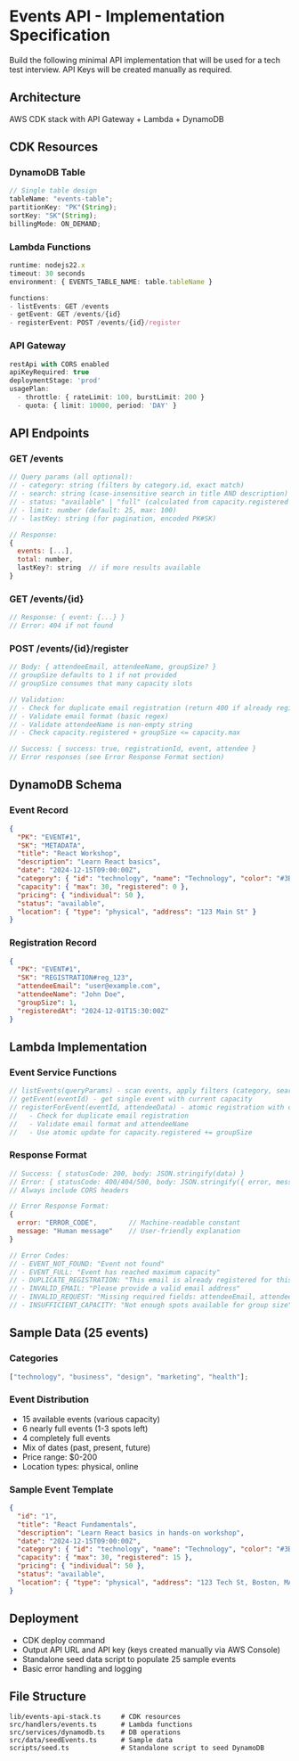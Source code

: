 # **Events API - Implementation Specification**

Build the following minimal API implementation that will be used for a tech test interview. API Keys will be created manually as required.

## **Architecture**

AWS CDK stack with API Gateway + Lambda + DynamoDB

## **CDK Resources**

### **DynamoDB Table**

```typescript
// Single table design
tableName: "events-table";
partitionKey: "PK"(String);
sortKey: "SK"(String);
billingMode: ON_DEMAND;
```

### **Lambda Functions**

```typescript
runtime: nodejs22.x
timeout: 30 seconds
environment: { EVENTS_TABLE_NAME: table.tableName }

functions:
- listEvents: GET /events
- getEvent: GET /events/{id}
- registerEvent: POST /events/{id}/register
```

### **API Gateway**

```typescript
restApi with CORS enabled
apiKeyRequired: true
deploymentStage: 'prod'
usagePlan:
  - throttle: { rateLimit: 100, burstLimit: 200 }
  - quota: { limit: 10000, period: 'DAY' }
```

## **API Endpoints**

### **GET /events**

```javascript
// Query params (all optional):
// - category: string (filters by category.id, exact match)
// - search: string (case-insensitive search in title AND description)
// - status: "available" | "full" (calculated from capacity.registered < capacity.max)
// - limit: number (default: 25, max: 100)
// - lastKey: string (for pagination, encoded PK#SK)

// Response:
{
  events: [...],
  total: number,
  lastKey?: string  // if more results available
}
```

### **GET /events/{id}**

```javascript
// Response: { event: {...} }
// Error: 404 if not found
```

### **POST /events/{id}/register**

```javascript
// Body: { attendeeEmail, attendeeName, groupSize? }
// groupSize defaults to 1 if not provided
// groupSize consumes that many capacity slots

// Validation:
// - Check for duplicate email registration (return 400 if already registered)
// - Validate email format (basic regex)
// - Validate attendeeName is non-empty string
// - Check capacity.registered + groupSize <= capacity.max

// Success: { success: true, registrationId, event, attendee }
// Error responses (see Error Response Format section)
```

## **DynamoDB Schema**

### **Event Record**

```json
{
  "PK": "EVENT#1",
  "SK": "METADATA",
  "title": "React Workshop",
  "description": "Learn React basics",
  "date": "2024-12-15T09:00:00Z",
  "category": { "id": "technology", "name": "Technology", "color": "#3B82F6" },
  "capacity": { "max": 30, "registered": 0 },
  "pricing": { "individual": 50 },
  "status": "available",
  "location": { "type": "physical", "address": "123 Main St" }
}
```

### **Registration Record**

```json
{
  "PK": "EVENT#1",
  "SK": "REGISTRATION#reg_123",
  "attendeeEmail": "user@example.com",
  "attendeeName": "John Doe",
  "groupSize": 1,
  "registeredAt": "2024-12-01T15:30:00Z"
}
```

## **Lambda Implementation**

### **Event Service Functions**

```javascript
// listEvents(queryParams) - scan events, apply filters (category, search, status)
// getEvent(eventId) - get single event with current capacity
// registerForEvent(eventId, attendeeData) - atomic registration with capacity check
//   - Check for duplicate email registration
//   - Validate email format and attendeeName
//   - Use atomic update for capacity.registered += groupSize
```

### **Response Format**

```javascript
// Success: { statusCode: 200, body: JSON.stringify(data) }
// Error: { statusCode: 400/404/500, body: JSON.stringify({ error, message }) }
// Always include CORS headers

// Error Response Format:
{
  error: "ERROR_CODE",        // Machine-readable constant
  message: "Human message"    // User-friendly explanation
}

// Error Codes:
// - EVENT_NOT_FOUND: "Event not found"
// - EVENT_FULL: "Event has reached maximum capacity"
// - DUPLICATE_REGISTRATION: "This email is already registered for this event"
// - INVALID_EMAIL: "Please provide a valid email address"
// - INVALID_REQUEST: "Missing required fields: attendeeEmail, attendeeName"
// - INSUFFICIENT_CAPACITY: "Not enough spots available for group size"
```

## **Sample Data (25 events)**

### **Categories**

```javascript
["technology", "business", "design", "marketing", "health"];
```

### **Event Distribution**

- 15 available events (various capacity)
- 6 nearly full events (1-3 spots left)
- 4 completely full events
- Mix of dates (past, present, future)
- Price range: $0-200
- Location types: physical, online

### **Sample Event Template**

```json
{
  "id": "1",
  "title": "React Fundamentals",
  "description": "Learn React basics in hands-on workshop",
  "date": "2024-12-15T09:00:00Z",
  "category": { "id": "technology", "name": "Technology", "color": "#3B82F6" },
  "capacity": { "max": 30, "registered": 15 },
  "pricing": { "individual": 50 },
  "status": "available",
  "location": { "type": "physical", "address": "123 Tech St, Boston, MA" }
}
```

## **Deployment**

- CDK deploy command
- Output API URL and API key (keys created manually via AWS Console)
- Standalone seed data script to populate 25 sample events
- Basic error handling and logging

## **File Structure**

```
lib/events-api-stack.ts     # CDK resources
src/handlers/events.ts      # Lambda functions
src/services/dynamodb.ts    # DB operations
src/data/seedEvents.ts      # Sample data
scripts/seed.ts             # Standalone script to seed DynamoDB
```
